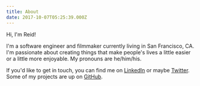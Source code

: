 ```yaml
---
title: About
date: 2017-10-07T05:25:39.000Z
---
```


Hi, I'm Reid!

I'm a software engineer and filmmaker currently living in San Francisco, CA. I'm passionate about creating things that make people's lives a little easier or a little more enjoyable. My pronouns are he/him/his.

If you'd like to get in touch, you can find me on [LinkedIn](https://www.linkedin.com/in/reidmitchell/) or maybe [Twitter](https://twitter.com/r3idm). Some of my projects are up on [GitHub](https://github.com/reid47).
